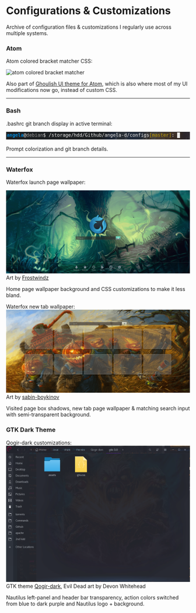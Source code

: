 # Configurations &amp; Customizations
Archive of configuration files &amp; customizations I regularly use across multiple systems.

### Atom
Atom colored bracket matcher CSS:

![atom colored bracket matcher](img/atom-tab-highlighting.png)

Also part of [Ghoulish UI theme for Atom](https://github.com/angela-d/ghoulish-ui), which is also where most of my UI modifications now go, instead of custom CSS.
***
### Bash
.bashrc git branch display in active terminal:

![bashrc git branch](img/bashrc.png)

Prompt colorization and git branch details.
***
### Waterfox
Waterfox launch page wallpaper:

![waterfox launch page](img/waterfox.png)
Art by [Frostwindz](https://frostwindz.deviantart.com/art/Halloween-2014-489048562)

Home page wallpaper background and CSS customizations to make it less bland.

Waterfox new tab wallpaper:
![waterfox new tab wallpaper](img/waterfox-tabs.png)
Art by [sabin-boykinov](https://www.deviantart.com/art/Halloween-harvest-335274322)

Visited page box shadows, new tab page wallpaper &amp; matching search input with semi-transparent background.

### GTK Dark Theme
Qogir-dark customizations:
![gtk dark theme](img/qogir-nautilus.png)
GTK theme [Qogir-dark](https://github.com/vinceliuice/Qogir-theme), Evil Dead art by Devon Whitehead

Nautilus left-panel and header bar transparency, action colors switched from blue to dark purple and Nautilus logo + background.
